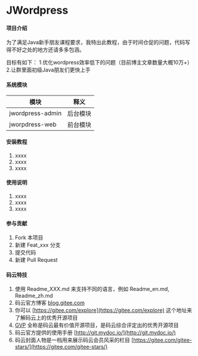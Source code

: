 # JWordpress

#### 项目介绍
为了满足Java新手朋友课程要求，我特出此教程，由于时间仓促的问题，代码写得不好之处的地方还请多多包涵。

目标有如下：
1.优化wordpress效率低下的问题（目前博主文章数量大概10万+）
2.让群里面初级Java朋友们更快上手

#### 系统模块

| 模块         | 释义                      |
| ---------- | ----------------------- |
|jwordpress-admin | 后台模块 |
| jworpdress-web | 前台模块               |


#### 安装教程

1. xxxx
2. xxxx
3. xxxx

#### 使用说明

1. xxxx
2. xxxx
3. xxxx

#### 参与贡献

1. Fork 本项目
2. 新建 Feat_xxx 分支
3. 提交代码
4. 新建 Pull Request


#### 码云特技

1. 使用 Readme\_XXX.md 来支持不同的语言，例如 Readme\_en.md, Readme\_zh.md
2. 码云官方博客 [blog.gitee.com](https://blog.gitee.com)
3. 你可以 [https://gitee.com/explore](https://gitee.com/explore) 这个地址来了解码云上的优秀开源项目
4. [GVP](https://gitee.com/gvp) 全称是码云最有价值开源项目，是码云综合评定出的优秀开源项目
5. 码云官方提供的使用手册 [http://git.mydoc.io/](http://git.mydoc.io/)
6. 码云封面人物是一档用来展示码云会员风采的栏目 [https://gitee.com/gitee-stars/](https://gitee.com/gitee-stars/)